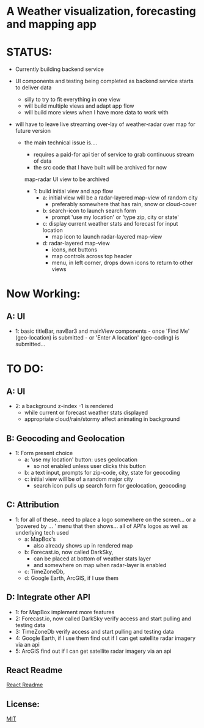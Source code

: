 # A Weather visualization, forecasting and mapping app

# STATUS:

 - Currently building backend service

 - UI components and testing being completed as backend service starts to deliver data
    - silly to try to fit everything in one view
    - will build multiple views and adapt app flow
    - will build more views when I have more data to work with

 - will have to leave live streaming over-lay of weather-radar over map for future version
   - the main technical issue is....
     - requires a paid-for api tier of service to grab continuous stream of data
     - the src code that I have built will be archived for now

     map-radar UI view to be archived
     - 1: build initial view and app flow
       - a: initial view will be a radar-layered map-view of random city
         - preferably somewhere that has rain, snow or cloud-cover
       - b: search-icon to launch search form
         - prompt 'use my location' or 'type zip, city or state'
       - c: display current weather stats and forecast for input location
         - map icon to launch radar-layered map-view
       - d: radar-layered map-view
         - icons, not buttons
         - map controls across top header
         - menu, in left corner, drops down icons to return to other views

# Now Working:  

## A: UI
  - 1: basic titleBar, navBar3 and mainView components
        - once 'Find Me' (geo-location) is submitted
        - or 'Enter A location' (geo-coding) is submitted...

# TO DO:

## A: UI
  - 2: a background z-index -1 is rendered
      - while current or forecast weather stats displayed
      - appropriate cloud/rain/stormy affect animating in background


## B: Geocoding and Geolocation
  - 1: Form present choice
     - a: 'use my location' button: uses geolocation
        - so not enabled unless user clicks this button
     - b: a text input, prompts for zip-code, city, state for geocoding
     - c: initial view will be of a random major city
        - search icon pulls up search form for geolocation, geocoding

## C: Attribution
  - 1: for all of these..
    need to place a logo somewhere on the screen...
      or a 'powered by ... ' menu that then shows...
        all of API's logos as well as underlying tech used
    - a: MapBox's
      - also already shows up in rendered map
    - b: Forecast.io, now called DarkSky,
      - can be placed at bottom of weather stats layer
      - and somewhere on map when radar-layer is enabled
    - c: TimeZoneDb,
    - d: Google Earth, ArcGIS, if I use them

## D: Integrate other API
  - 1: for MapBox
        implement more features
  - 2: Forecast.io, now called DarkSky
        verify access and start pulling and testing data
  - 3: TimeZoneDb
        verify access and start pulling and testing data
  - 4: Google Earth, if I use them
        find out if I can get satellite radar imagery via an api
  - 5: ArcGIS
        find out if I can get satellite radar imagery via an api

## React Readme

[React Readme](https://github.com/pereznetworks/TD-Project12/blob/master/WeatherX/reactReadme.md)

## License:

[MIT](https://github.com/pereznetworks/TD-Project12/blob/master/LICENSE)

